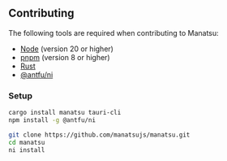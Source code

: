 ## Contributing

The following tools are required when contributing to Manatsu:

- [Node](https://nodejs.org) (version 20 or higher)
- [pnpm](https://pnpm.io/) (version 8 or higher)
- [Rust](https://www.rust-lang.org/tools/install)
- [@antfu/ni](https://github.com/antfu/ni)

### Setup

```bash
cargo install manatsu tauri-cli
npm install -g @antfu/ni

git clone https://github.com/manatsujs/manatsu.git
cd manatsu
ni install
```
